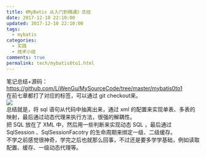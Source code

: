 ```yaml
---
title: 《MyBatis 从入门到精通》总结
date: 2017-12-18 22:10:00
updated: 2017-12-18 22:10:00
tags:
  - mybatis
categories: 
  - 实践
  - 技术小结
comments: true
permalink: tech/mybatis0to1.html 
---
```


笔记总结+源码：https://github.com/LiWenGu/MySourceCode/tree/master/mybatis0to1  
在前七章都打了对应的标签，可以通过 git checkout来。  
![][1]  
总结就是，将 sql 语句从代码中抽离出来，通过 xml 的配置来实现单表、多表的映射，最后通过动态代理来执行方法，很强的解耦性。  
把 SQL 放在了 XML 中，然后用一些判断来实现动态 SQL ，最后通过 SqlSession 、SqlSessionFacotry 的生命周期来绑定一级、二级缓存。  
不学之前感觉很神奇，学完之后也就那么回事，不过还是要多学学基础，例如读取配置、缓存、一级动态代理等。

[1]: http://leran2deeplearnjavawebtech.oss-cn-beijing.aliyuncs.com/learn/mybatis0to1/summary.png
